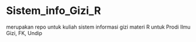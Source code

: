 # Sistem_info_Gizi_R
merupakan repo untuk kuliah sistem informasi gizi materi R untuk Prodi Ilmu Gizi, FK, Undip
